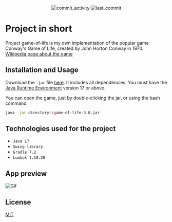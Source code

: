 <p style="text-align: center">
    <img src="https://img.shields.io/github/commit-activity/m/Franek-Antoniak/game-of-life"  alt="commit_activity"/>
    <img src="https://img.shields.io/github/last-commit/Franek-Antoniak/game-of-life"  alt="last_commit"/>
</p>

# Project in short

Project game-of-life is my own implementation of the popular game Conway's Game of Life,
created by John Horton Conway in 1970. \
[Wikipedia page about the game](https://www.wikiwand.com/en/Conway%27s_Game_of_Life)

## Installation and Usage

Download the `.jar`
file [here](https://github.com/Franek-Antoniak/game-of-life/raw/master/build/libs/game-of-life-3.0.jar). It
includes all dependencies. You must have
the [Java Runtime Environment](https://www.oracle.com/java/technologies/javase/jdk17-archive-downloads.html) version 17
or above.

You can open the game, just by double-clicking the jar, or using the bash command

```bash
java -jar directory:\game-of-life-3.0.jar
```

## Technologies used for the project

- `Java 17`
- `Swing library`
- `Gradle 7.2`
- `Lombok 1.18.20`

## App preview

![Gif](https://user-images.githubusercontent.com/31598277/198145022-31e91546-914d-400a-a6d9-30f803a09b7d.gif)

## License

[MIT](https://choosealicense.com/licenses/mit/)

